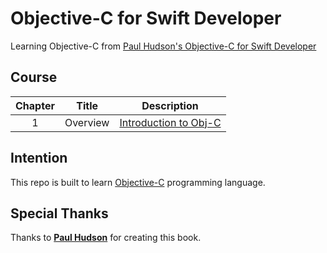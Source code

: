 # Objective-C for Swift Developer

Learning Objective-C from [Paul Hudson's Objective-C for Swift Developer](https://gumroad.com/l/objcswift/wwdc21)

## Course

| Chapter | Title | Description |
|:-------:|-------|-------------|
| 1 | Overview | [Introduction to Obj-C](https://github.com/fadhilhaka/Objective-C-for-Swift-Developer/tree/main/introduction) |

## Intention

This repo is built to learn [Objective-C](https://developer.apple.com/library/archive/documentation/Cocoa/Conceptual/ProgrammingWithObjectiveC/Introduction/Introduction.html) programming language.

## Special Thanks

Thanks to [**Paul Hudson**](https://www.hackingwithswift.com/about) for creating this book.